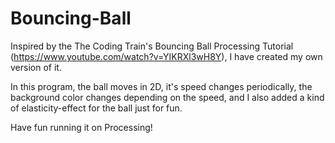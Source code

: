 # Bouncing-Ball

Inspired by the The Coding Train's Bouncing Ball Processing Tutorial (https://www.youtube.com/watch?v=YIKRXl3wH8Y), I have created my own version of it.

In this program, the ball moves in 2D, it's speed changes periodically, the background color changes depending on the speed, and I also added a kind of elasticity-effect for the ball just for fun.

Have fun running it on Processing!
